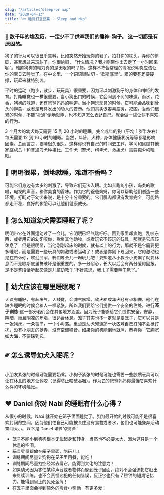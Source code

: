 ```yaml
---
slug: "/articles/sleep-or-nap"
date: "2020-04-12"
title: "💤 睡觉打豆豆篇 - Sleep and Nap"
---
```


### 🐩 数千年的埃及历，一定少不了供奉我们的睡神-狗子。 这一切都是有原因的。

狗子的行为可以很出乎意料，比如突然开始玩你的鞋子，拍打你的枕头，弄你的裤脚，甚至想过来玩你了。你很纳闷，
“什么情况？我才刚带你出去走了一小时回来呢”。难道狗狗的精力真的是无限的吗？错。这样不符合常理的情况说明你应该让你的宝贝去睡觉了。在中文里，一个词语很贴切 - “歇斯底里”。累的要死还要硬撑，玩起来就特别凶。

平时的运动（跑步，散步，玩玩具）很重要，因为可以刺激狗子的身体和神经的发育。打盹睡觉也一样很重要。当小狗出门的时候，它会闻到不同的味道，雨水，花香，狗狗的味道，还有爸爸妈妈的味道。当小狗玩玩具的时候，它可能会品味到骨头的鲜美，或者是玩具发出的动人的音乐。他们其实很容易疲劳，犯困。当他们很累的时候，不能“扑通”倒地就睡，也不知道怎么表达自己。就会做一些让你不喜欢的行为。

3 个月大的幼犬每天需要 15 到 20 小时的睡眠。完全成年的狗（平均 1 岁半左右）每天需要 12 到 16 小时的睡眠。当然，年龄，犬种，身体健康状况等等都是影响因素。总而言之，要睡很久很久。这样你也有自己的时间去工作，学习和照顾其他家庭成员！和普通的犬种相比，工作犬（警犬，缉毒犬，救援犬）需要更少的睡眠。

## 🤤 明明很累，倒地就睡，难道不香吗？

可能它们身边有太多的刺激了，导致它们无法入眠。比如奔跑的小孩，鸟类的歌唱，电视的声音，和你美食的香味。作为它的爸爸妈妈，你可以帮助他们创造一些环境。打盹对于幼犬来说，是十分十分重要的。它们肌肉都没有发育完全，可能路都走不稳，良好的休憩可以让他们健康成长。

## 🧠 怎么知道幼犬需要睡眠了呢？

明明带它在外面运动过了一会儿，它明明已经气喘吁吁。回到家里却疯跑，乱咬东西，或者用它的幼牙咬你，欺负其他动物，或者玩它不该玩的玩具，那就是它应该休息了！但是很明显，当他刚刚起床的时候，就有以上的行为，那就不是它需要更多睡眠，而是需要一些玩具的刺激或者运动了！或者是你刚下班回来，它的激动也是在告诉你，欢迎回家，我们等会儿一起玩儿吧！要知道从小教会小狗累了就要休息而不是歇斯底里搞破坏是很重要的。多一分耐心，长大以后会有两分爱的回报。是不是整段话听起来像是儿童幼教？“不好意思，我儿子需要睡午觉了。”

## 🏡 幼犬应该在哪里睡眠呢？

人没有睡好，有起床气。人缺觉，会脾气暴躁。幼犬和成年犬也有点相像。他们在缺少睡眠的时候会和人一样紧张。所以我们要给它们提供一个安全的住处。进行<b>笼子训练</b>-这一部分我们会在其他地方涵盖。因为笼子能够给它们提供安全，安静，阴暗，而且阴凉的环境，很适合休息。笼子其实也不一定就是要笼子，它可以只是一张狗床，一条毯子，一个小角落。重点是幼犬知道那一块区域自己打盹不会被打扰，没有小朋友的捉弄，没有空调噪音。如果你的狗能倒地就睡，恭喜你，它胸宽如大海，不要踩到它。

## ༗ 怎么诱导幼犬入眠呢？

小朋友紧张的时候可能需要奶嘴。小狗子紧张的时候可能也需要一些胶质玩具可以让在休息的地方让他咬（记得防止咬破吞咽）。作为它的爸爸妈妈你最懂它喜欢什么样的环境睡觉。

## ❤️ Daniel 你对 Nabi 的睡眠有什么心得？

从很小的时候，Nabi 就开始在笼子里面睡觉了。狗狗最开始的时候可能不是很喜欢封闭的空间，因为他们怕自己可能被关住没有食物或者水，他们也可能嫌弃活动空间太小。以下是 Daniel 培养的规律：

- 笼子不能小到狗狗根本无法起身和转身，当然也不必要太大，因为这只是一个休息的空间。
- 玩具尽量都放在笼子里面，能玩儿！
- 训练期间尽量让狗狗在笼子里用餐，能吃！
- 训练期间尽量抽空经常去看它，能得到大佬的注意力！
- 如果幼犬因为害怕某种声音或者物体而躲到笼子里面，绝对不会强迫把它赶出来继续训练。也不会责怪它犯的任何错误，反正它也只有 7 秒钟的短期记忆力。能得到皇上的免死金牌！
- 在笼子里面会得到额外的零食小奖励，有更多爱！
